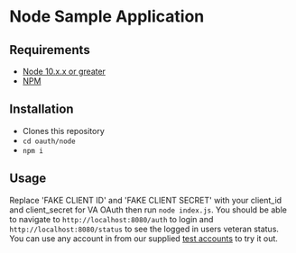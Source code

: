 # Node Sample Application

## Requirements

* [Node 10.x.x or greater](https://nodejs.org/en/)
* [NPM](https://www.npmjs.com/get-npm)

## Installation

* Clones this repository
* `cd oauth/node`
* `npm i`

## Usage

Replace 'FAKE CLIENT ID' and 'FAKE CLIENT SECRET' with your client\_id and client\_secret for VA OAuth then run `node index.js`. You should be able to navigate to `http://localhost:8080/auth` to login and `http://localhost:8080/status` to see the logged in users veteran status. You can use any account in from our supplied [test accounts](../../test-accounts.md) to try it out. 
